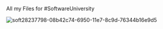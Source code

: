 All my Files for #SoftwareUniversity

![soft28237798-08b42c74-6950-11e7-8c9d-76344b16e9d5](https://user-images.githubusercontent.com/22789519/28469580-59864332-6e3f-11e7-828b-f2b124cb970f.png)
